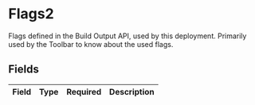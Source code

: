 # Flags2

Flags defined in the Build Output API, used by this deployment. Primarily used by the Toolbar to know about the used flags.


## Fields

| Field       | Type        | Required    | Description |
| ----------- | ----------- | ----------- | ----------- |